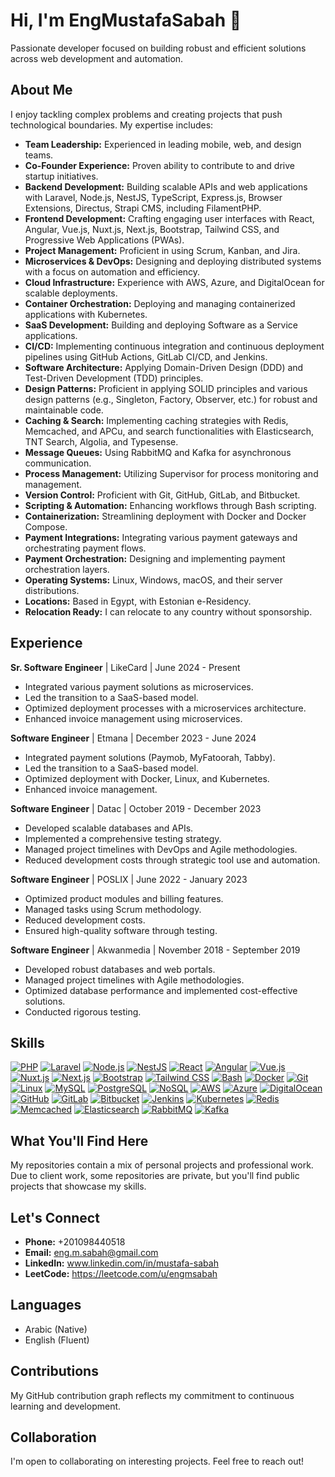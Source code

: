 
# Hi, I'm EngMustafaSabah 👋

Passionate developer focused on building robust and efficient solutions across web development and automation.

## About Me

I enjoy tackling complex problems and creating projects that push technological boundaries. My expertise includes:

* **Team Leadership:** Experienced in leading mobile, web, and design teams.
* **Co-Founder Experience:** Proven ability to contribute to and drive startup initiatives.
* **Backend Development:** Building scalable APIs and web applications with Laravel, Node.js, NestJS, TypeScript, Express.js, Browser Extensions, Directus, Strapi CMS, including FilamentPHP.
* **Frontend Development:** Crafting engaging user interfaces with React, Angular, Vue.js, Nuxt.js, Next.js, Bootstrap, Tailwind CSS, and Progressive Web Applications (PWAs).
* **Project Management:** Proficient in using Scrum, Kanban, and Jira.
* **Microservices & DevOps:** Designing and deploying distributed systems with a focus on automation and efficiency.
* **Cloud Infrastructure:** Experience with AWS, Azure, and DigitalOcean for scalable deployments.
* **Container Orchestration:** Deploying and managing containerized applications with Kubernetes.
* **SaaS Development:** Building and deploying Software as a Service applications.
* **CI/CD:** Implementing continuous integration and continuous deployment pipelines using GitHub Actions, GitLab CI/CD, and Jenkins.
* **Software Architecture:** Applying Domain-Driven Design (DDD) and Test-Driven Development (TDD) principles.
* **Design Patterns:** Proficient in applying SOLID principles and various design patterns (e.g., Singleton, Factory, Observer, etc.) for robust and maintainable code.
* **Caching & Search:** Implementing caching strategies with Redis, Memcached, and APCu, and search functionalities with Elasticsearch, TNT Search, Algolia, and Typesense.
* **Message Queues:** Using RabbitMQ and Kafka for asynchronous communication.
* **Process Management:** Utilizing Supervisor for process monitoring and management.
* **Version Control:** Proficient with Git, GitHub, GitLab, and Bitbucket.
* **Scripting & Automation:** Enhancing workflows through Bash scripting.
* **Containerization:** Streamlining deployment with Docker and Docker Compose.
* **Payment Integrations:** Integrating various payment gateways and orchestrating payment flows.
* **Payment Orchestration:** Designing and implementing payment orchestration layers.
* **Operating Systems:** Linux, Windows, macOS, and their server distributions.
* **Locations:** Based in Egypt, with Estonian e-Residency.
* **Relocation Ready:** I can relocate to any country without sponsorship.

## Experience

**Sr. Software Engineer** | LikeCard | June 2024 - Present

* Integrated various payment solutions as microservices.
* Led the transition to a SaaS-based model.
* Optimized deployment processes with a microservices architecture.
* Enhanced invoice management using microservices.

**Software Engineer** | Etmana | December 2023 - June 2024

* Integrated payment solutions (Paymob, MyFatoorah, Tabby).
* Led the transition to a SaaS-based model.
* Optimized deployment with Docker, Linux, and Kubernetes.
* Enhanced invoice management.

**Software Engineer** | Datac | October 2019 - December 2023

* Developed scalable databases and APIs.
* Implemented a comprehensive testing strategy.
* Managed project timelines with DevOps and Agile methodologies.
* Reduced development costs through strategic tool use and automation.

**Software Engineer** | POSLIX | June 2022 - January 2023

* Optimized product modules and billing features.
* Managed tasks using Scrum methodology.
* Reduced development costs.
* Ensured high-quality software through testing.

**Software Engineer** | Akwanmedia | November 2018 - September 2019

* Developed robust databases and web portals.
* Managed project timelines with Agile methodologies.
* Optimized database performance and implemented cost-effective solutions.
* Conducted rigorous testing.

## Skills

[![PHP](https://img.shields.io/badge/PHP-777BB4?style=for-the-badge&logo=php&logoColor=white)](https://www.php.net/)
[![Laravel](https://img.shields.io/badge/Laravel-FF2D20?style=for-the-badge&logo=laravel&logoColor=white)](https://laravel.com/)
[![Node.js](https://img.shields.io/badge/Node.js-339933?style=for-the-badge&logo=nodedotjs&logoColor=white)](https://nodejs.org/)
[![NestJS](https://img.shields.io/badge/NestJS-E0234E?style=for-the-badge&logo=nestjs&logoColor=white)](https://nestjs.com/)
[![React](https://img.shields.io/badge/React-20232A?style=for-the-badge&logo=react&logoColor=61DAFB)](https://reactjs.org/)
[![Angular](https://img.shields.io/badge/Angular-DD0031?style=for-the-badge&logo=angular&logoColor=white)](https://angular.io/)
[![Vue.js](https://img.shields.io/badge/Vue.js-42b883?style=for-the-badge&logo=vue.js&logoColor=white)](https://vuejs.org/)
[![Nuxt.js](https://img.shields.io/badge/Nuxt.js-00DC82?style=for-the-badge&logo=nuxt.js&logoColor=white)](https://nuxtjs.org/)
[![Next.js](https://img.shields.io/badge/Next.js-000000?style=for-the-badge&logo=nextdotjs&logoColor=white)](https://nextjs.org/)
[![Bootstrap](https://img.shields.io/badge/Bootstrap-7952B3?style=for-the-badge&logo=bootstrap&logoColor=white)](https://getbootstrap.com/)
[![Tailwind CSS](https://img.shields.io/badge/Tailwind_CSS-38B2AC?style=for-the-badge&logo=tailwind-css&logoColor=white)](https://tailwindcss.com/)
[![Bash](https://img.shields.io/badge/Bash-4EAA25?style=for-the-badge&logo=gnu-bash&logoColor=white)](https://www.gnu.org/software/bash/)
[![Docker](https://img.shields.io/badge/Docker-2CA5E0?style=for-the-badge&logo=docker&logoColor=white)](https://www.docker.com/)
[![Git](https://img.shields.io/badge/Git-F05032?style=for-the-badge&logo=git&logoColor=white)](https://git-scm.com/)
[![Linux](https://img.shields.io/badge/Linux-FCC624?style=for-the-badge&logo=linux&logoColor=black)](https://www.linux.org/)
[![MySQL](https://img.shields.io/badge/MySQL-00000F?style=for-the-badge&logo=mysql&logoColor=white)](https://www.mysql.com/)
[![PostgreSQL](https://img.shields.io/badge/PostgreSQL-316192?style=for-the-badge&logo=postgresql&logoColor=white)](https://www.postgresql.org/)
[![NoSQL](https://img.shields.io/badge/NoSQL-47A248?style=for-the-badge&logo=datastax&logoColor=white)](https://www.mongodb.com/)
[![AWS](https://img.shields.io/badge/AWS-232F3E?style=for-the-badge&logo=amazon-aws&logoColor=white)](https://aws.amazon.com/)
[![Azure](https://img.shields.io/badge/Azure-0078D4?style=for-the-badge&logo=microsoft-azure&logoColor=white)](https://azure.microsoft.com/)
[![DigitalOcean](https://img.shields.io/badge/DigitalOcean-0080FF?style=for-the-badge&logo=digitalocean&logoColor=white)](https://www.digitalocean.com/)
[![GitHub](https://img.shields.io/badge/GitHub-181717?style=for-the-badge&logo=github&logoColor=white)](https://github.com/)
[![GitLab](https://img.shields.io/badge/GitLab-FCA121?style=for-the-badge&logo=gitlab&logoColor=white)](https://gitlab.com/)
[![Bitbucket](https://img.shields.io/badge/Bitbucket-0747A6?style=for-the-badge&logo=bitbucket&logoColor=white)](https://bitbucket.org/)
[![Jenkins](https://img.shields.io/badge/Jenkins-D24939?style=for-the-badge&logo=jenkins&logoColor=white)](https://www.jenkins.io/)
[![Kubernetes](https://img.shields.io/badge/Kubernetes-326CE5?style=for-the-badge&logo=kubernetes&logoColor=white)](https://kubernetes.io/)
[![Redis](https://img.shields.io/badge/Redis-DC382D?style=for-the-badge&logo=redis&logoColor=white)](https://redis.io/)
[![Memcached](https://img.shields.io/badge/Memcached-000000?style=for-the-badge&logo=memcached&logoColor=white)](https://memcached.org/)
[![Elasticsearch](https://img.shields.io/badge/Elasticsearch-005571?style=for-the-badge&logo=elasticsearch&logoColor=white)](https://www.elastic.co/)
[![RabbitMQ](https://img.shields.io/badge/RabbitMQ-FF6600?style=for-the-badge&logo=rabbitmq&logoColor=white)](https://www.rabbitmq.com/)
[![Kafka](https://img.shields.io/badge/Kafka-231F20?style=for-the-badge&logo=kafka&logoColor=white)](https://kafka.apache.org/)

## What You'll Find Here

My repositories contain a mix of personal projects and professional work. Due to client work, some repositories are private, but you'll find public projects that showcase my skills.

## Let's Connect

* **Phone:** +201098440518
* **Email:** eng.m.sabah@gmail.com
* **LinkedIn:** www.linkedin.com/in/mustafa-sabah
* **LeetCode:** https://leetcode.com/u/engmsabah

## Languages

* Arabic (Native)
* English (Fluent)

## Contributions

My GitHub contribution graph reflects my commitment to continuous learning and development.

## Collaboration

I'm open to collaborating on interesting projects. Feel free to reach out!
